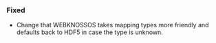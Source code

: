 ### Fixed
- Change that WEBKNOSSOS takes mapping types more friendly and defaults back to HDF5 in case the type is unknown.
